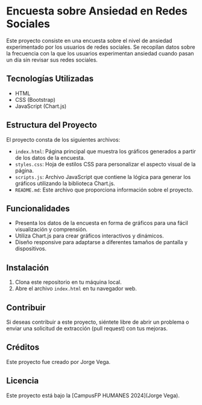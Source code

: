 # Encuesta sobre Ansiedad en Redes Sociales

Este proyecto consiste en una encuesta sobre el nivel de ansiedad experimentado por los usuarios de redes sociales. Se recopilan datos sobre la frecuencia con la que los usuarios experimentan ansiedad cuando pasan un día sin revisar sus redes sociales.

## Tecnologías Utilizadas

- HTML
- CSS (Bootstrap)
- JavaScript (Chart.js)

## Estructura del Proyecto

El proyecto consta de los siguientes archivos:

- `index.html`: Página principal que muestra los gráficos generados a partir de los datos de la encuesta.
- `styles.css`: Hoja de estilos CSS para personalizar el aspecto visual de la página.
- `scripts.js`: Archivo JavaScript que contiene la lógica para generar los gráficos utilizando la biblioteca Chart.js.
- `README.md`: Este archivo que proporciona información sobre el proyecto.

## Funcionalidades

- Presenta los datos de la encuesta en forma de gráficos para una fácil visualización y comprensión.
- Utiliza Chart.js para crear gráficos interactivos y dinámicos.
- Diseño responsive para adaptarse a diferentes tamaños de pantalla y dispositivos.

## Instalación

1. Clona este repositorio en tu máquina local.
2. Abre el archivo `index.html` en tu navegador web.

## Contribuir

Si deseas contribuir a este proyecto, siéntete libre de abrir un problema o enviar una solicitud de extracción (pull request) con tus mejoras.

## Créditos

Este proyecto fue creado por Jorge Vega.

## Licencia

Este proyecto está bajo la [CampusFP HUMANES 2024](Jorge Vega).